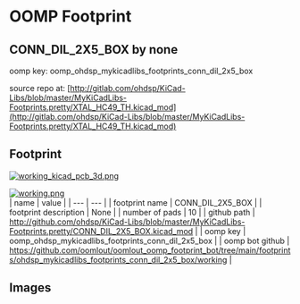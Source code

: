 # OOMP Footprint  
## CONN_DIL_2X5_BOX  by none  
  
oomp key: oomp_ohdsp_mykicadlibs_footprints_conn_dil_2x5_box  
  
source repo at: [http://gitlab.com/ohdsp/KiCad-Libs/blob/master/MyKiCadLibs-Footprints.pretty/XTAL_HC49_TH.kicad_mod](http://gitlab.com/ohdsp/KiCad-Libs/blob/master/MyKiCadLibs-Footprints.pretty/XTAL_HC49_TH.kicad_mod)  
## Footprint  
  
[![working_kicad_pcb_3d.png](working_kicad_pcb_3d_600.png)](working_kicad_pcb_3d.png)  
  
[![working.png](working_600.png)](working.png)  
| name | value | 
| --- | --- | 
| footprint name | CONN_DIL_2X5_BOX | 
| footprint description | None | 
| number of pads | 10 | 
| github path | http://github.com/ohdsp/KiCad-Libs/blob/master/MyKiCadLibs-Footprints.pretty/CONN_DIL_2X5_BOX.kicad_mod | 
| oomp key | oomp_ohdsp_mykicadlibs_footprints_conn_dil_2x5_box | 
| oomp bot github | https://github.com/oomlout/oomlout_oomp_footprint_bot/tree/main/footprints/ohdsp_mykicadlibs_footprints_conn_dil_2x5_box/working | 
## Images  
